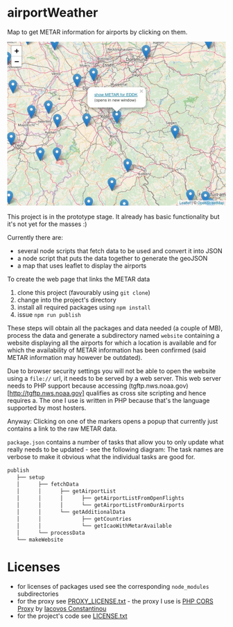# airportWeather

Map to get METAR information for airports by clicking on them.

![Screenshot](./screenshot.jpg)

This project is in the prototype stage. It already has basic functionality but it's not yet for the masses :)

Currently there are:

* several node scripts that fetch data to be used and convert it into JSON
* a node script that puts the data together to generate the geoJSON
* a map that uses leaflet to display the airports

To create the web page that links the METAR data

1. clone this project (favourably using `git clone`)
1. change into the project's directory
1. install all required packages using `npm install`
1. issue `npm run publish` 

These steps will obtain all the packages and data needed (a couple of MB), process the data and generate a subdirectory
named `website` containing a website displaying all the airports for which a location is available and for which
the availability of METAR information has been confirmed (said METAR information may however be outdated).

Due to browser security settings you will not be able to open the website using a `file://` url, it needs to be
served by a web server. This web server needs to PHP support because accessing
(tgftp.nws.noaa.gov)[http://tgftp.nws.noaa.gov] qualifies as cross site scripting and hence requires a. The one I use
is written in PHP because that's the language supported by most hosters.

Anyway: Clicking on one of the markers opens a popup that currently just contains a link to the raw METAR data.

`package.json` contains a number of tasks that allow you to only update what really needs to be updated - see the
following diagram: The task names are verbose to make it obvious what the individual tasks are good for.

    publish
       ├── setup
       │      ├── fetchData
       │      │      ├── getAirportList
       │      │      │      ├── getAirportListFromOpenFlights
       │      │      │      └── getAirportListFromOurAirports
       │      │      └── getAdditionalData
       │      │             ├── getCountries
       │      │             └── getIcaoWithMetarAvailable
       │      └── processData
       └── makeWebsite
    
# Licenses

* for licenses of packages used see the corresponding `node_modules` subdirectories
* for the proxy see [PROXY_LICENSE.txt](PROXY_LICENSE.txt) - the proxy I use is [PHP CORS Proxy](https://github.com/softius/php-cross-domain-proxy) by [Iacovos Constantinou](https://github.com/softius)
* for the project's code see [LICENSE.txt](LICENSE.txt)